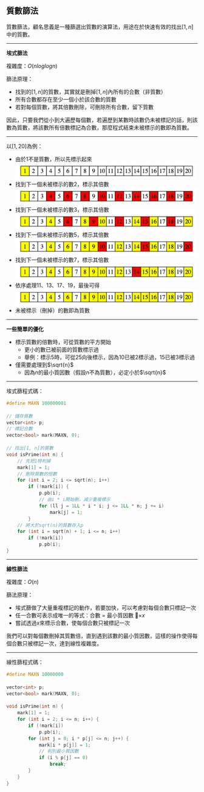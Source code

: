 <!-- ---
export_on_save:
 html: true
--- -->

質數篩法
---

質數篩法，顧名思義是一種篩選出質數的演算法，用途在於快速有效的找出$[1, n]$中的質數。

---

**埃式篩法**

複雜度：$O(nloglogn)$

篩法原理：
- 找到的$[1, n]$的質數，其實就是刪掉$[1, n]$內所有的合數（非質數）
- 所有合數都存在至少一個小於該合數的質數
- 若對每個質數，將其倍數刪除，可刪除所有合數，留下質數

因此，只要我們從小到大遍歷每個數，若遍歷到某數時該數仍未被標記的話，則該數為質數，將該數所有倍數標記為合數，那麼程式結束未被標示的數即為質數。

---

以$[1, 20]$為例：
- 由於$1$不是質數，所以先標示起來
  ![](./graph/1.png)
- 找到下一個未被標示的數$2$，標示其倍數
  ![](./graph/2.png)
- 找到下一個未被標示的數$3$，標示其倍數
  ![](./graph/3.png)
- 找到下一個未被標示的數$5$，標示其倍數
  ![](./graph/4.png)
- 找到下一個未被標示的數$7$，標示其倍數
  ![](./graph/5.png)
- 依序處理$11$、$13$、$17$、$19$，最後可得
  ![](./graph/6.png)
- 未被標示（刪掉）的數即為質數

---

**一些簡單的優化**
- 標示質數的倍數時，可從質數的平方開始
  - 更小的數已被前面的質數標示過
  - 舉例：標示$5$時，可從$25$向後標示，因為$10$已被$2$標示過，$15$已被$3$標示過
- 僅需要處理到$\sqrt{n}$
  - 因為$n$的最小質因數（假設$n$不為質數），必定小於$\sqrt{n}$

---

埃式篩程式碼：

```cpp
#define MAXN 100000001

// 儲存質數
vector<int> p;
// 標記合數
vector<bool> mark(MAXN, 0);

// 找出[1, n]的質數
void isPrime(int n) {
    // 先把1特判掉
    mark[1] = 1;
    // 刪除質數的倍數
    for (int i = 2; i <= sqrt(n); i++)
        if (!mark[i]) {
            p.pb(i);
            // 由i * i開始刪，減少重複標示
            for (ll j = 1LL * i * i; j <= 1LL * n; j += i)
                mark[j] = 1;
        }
    // 將大於sqrt(n)的質數存入p
    for (int i = sqrt(n) + 1; i <= n; i++)
        if (!mark[i])
            p.pb(i);
}
```

---

**線性篩法**

複雜度：$O(n)$

篩法原理：
- 埃式篩做了大量重複標記的動作，若要加快，可以考慮對每個合數只標記一次
- 任一合數可表示成唯一的等式：合數 $=$ 最小質因數 $\times x$
- 嘗試透過$x$來標示合數，使每個合數只被標記一次

我們可以對每個數刪掉其質數倍，直到遇到該數的最小質因數，這樣的操作使得每個合數只被標記一次，達到線性複雜度。

---

線性篩程式碼：

```cpp
#define MAXN 10000000

vector<int> p;
vector<bool> mark(MAXN, 0);

void isPrime(int n) {
    mark[1] = 1;
    for (int i = 2; i <= n; i++) {
        if (!mark[i])
            p.pb(i);
        for (int j = 0; i * p[j] <= n; j++) {
            mark[i * p[j]] = 1;
            // 判別最小質因數
            if (i % p[j] == 0)
                break;
        }
    }
}
```


